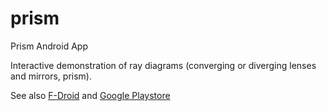 prism
=====

Prism Android App

Interactive demonstration of ray diagrams (converging or diverging lenses and mirrors, prism).

See also [F-Droid](https://f-droid.org/repository/browse/?fdid=org.us.andriod) and [Google Playstore](https://play.google.com/store/apps/details?id=org.us.andriod)
